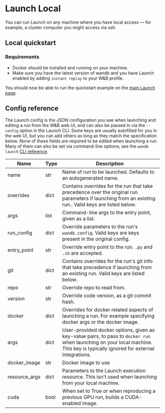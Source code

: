 # Launch Local

You can run Launch on any machine where you have local access — for example, a cluster computer you might access via ssh.

## Local quickstart

### Requirements

* Docker should be installed and running on your machine.
* Make sure you have the latest version of wandb and you have Launch enabled by adding `instant replay` to your W\&B profile.

You should now be able to run the quickstart example on the [main Launch page](../../new-products/launch.md).

## Config reference

The Launch config is the JSON configuration you see when launching and editing a run from the W\&B web UI, and can also be passed in via the `--config` option in the Launch CLI. Some keys are usually autofilled for you in the web UI, but you can add others as long as they match the specification below. None of these fields are required to be edited when launching a run. Many of them can also be set via command-line options; see the `wandb launch` [CLI reference](../../../ref/cli/wandb-launch.md).

| Name                  | Type | Description                                                                                                                                                                    |
| --------------------- | ---- | ------------------------------------------------------------------------------------------------------------------------------------------------------------------------------ |
| name                  | str  | Name of run to be launched. Defaults to an autogenerated name.                                                                                                                 |
| overrides             | dict | Contains overrides for the run that take precedence over the original run parameters if launching from an existing run.. Valid keys are listed below.                          |
|         args          | list | Command-line args to the entry point, given as a list.                                                                                                                         |
|         run\_config   | dict | Override parameters to the run's `wandb.config`. Valid keys are keys present in the original config.                                                                           |
|         entry\_point  | str  | Override entry point to the run. `.py` and `.sh` are accepted.                                                                                                                 |
| git                   | dict | Contains overrides for the run's git info that take precedence if launching from an existing run. Valid keys are listed below.                                                 |
|         repo          | str  | Override repo to read from.                                                                                                                                                    |
|         version       | str  | Override code version, as a git commit hash.                                                                                                                                   |
| docker                | dict | Overrides for docker related aspects of launching a run. For example specifying docker args or the docker image.                                                               |
|         args          | dict | User-provided docker options, given as key-value pairs, to pass to `docker run` when launching on your local machine. This key is typically ignored for external integrations. |
|         docker\_image | str  | Docker image to use                                                                                                                                                            |
| resource\_args        | dict | Parameters to the Launch execution resource. This isn't used when launching from your local machine.                                                                           |
| cuda                  | bool | When set to True or when reproducing a previous GPU run, builds a CUDA-enabled image.                                                                                          |
